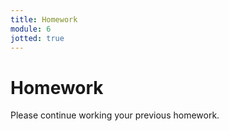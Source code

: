 ```yaml
---
title: Homework
module: 6
jotted: true
---
```


# Homework

Please continue working your previous homework.
